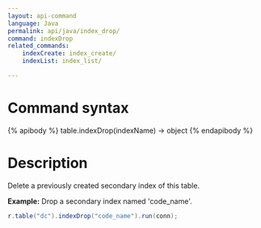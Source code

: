 ```yaml
---
layout: api-command
language: Java
permalink: api/java/index_drop/
command: indexDrop
related_commands:
    indexCreate: index_create/
    indexList: index_list/

---
```


# Command syntax #

{% apibody %}
table.indexDrop(indexName) &rarr; object
{% endapibody %}

# Description #

Delete a previously created secondary index of this table.

__Example:__ Drop a secondary index named 'code_name'.

```java
r.table("dc").indexDrop("code_name").run(conn);
```


